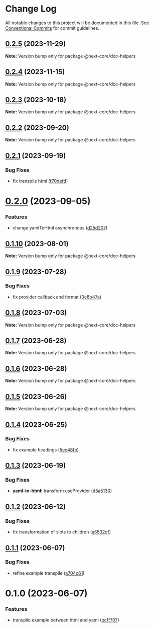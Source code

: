 # Change Log

All notable changes to this project will be documented in this file.
See [Conventional Commits](https://conventionalcommits.org) for commit guidelines.

## [0.2.5](https://github.com/easyops-cn/next-core/compare/@next-core/doc-helpers@0.2.4...@next-core/doc-helpers@0.2.5) (2023-11-29)

**Note:** Version bump only for package @next-core/doc-helpers





## [0.2.4](https://github.com/easyops-cn/next-core/compare/@next-core/doc-helpers@0.2.3...@next-core/doc-helpers@0.2.4) (2023-11-15)

**Note:** Version bump only for package @next-core/doc-helpers





## [0.2.3](https://github.com/easyops-cn/next-core/compare/@next-core/doc-helpers@0.2.2...@next-core/doc-helpers@0.2.3) (2023-10-18)

**Note:** Version bump only for package @next-core/doc-helpers





## [0.2.2](https://github.com/easyops-cn/next-core/compare/@next-core/doc-helpers@0.2.1...@next-core/doc-helpers@0.2.2) (2023-09-20)

**Note:** Version bump only for package @next-core/doc-helpers





## [0.2.1](https://github.com/easyops-cn/next-core/compare/@next-core/doc-helpers@0.2.0...@next-core/doc-helpers@0.2.1) (2023-09-19)


### Bug Fixes

* fix transpile html ([f70defd](https://github.com/easyops-cn/next-core/commit/f70defd599145cb2f6c6c43aa0fffb68055d3760))





# [0.2.0](https://github.com/easyops-cn/next-core/compare/@next-core/doc-helpers@0.1.10...@next-core/doc-helpers@0.2.0) (2023-09-05)


### Features

* change yamlToHtml asynchronous ([d25d207](https://github.com/easyops-cn/next-core/commit/d25d20726a1ee2d0a6ff105b1f12da62fb9a1b11))





## [0.1.10](https://github.com/easyops-cn/next-core/compare/@next-core/doc-helpers@0.1.9...@next-core/doc-helpers@0.1.10) (2023-08-01)

**Note:** Version bump only for package @next-core/doc-helpers





## [0.1.9](https://github.com/easyops-cn/next-core/compare/@next-core/doc-helpers@0.1.8...@next-core/doc-helpers@0.1.9) (2023-07-28)


### Bug Fixes

* fix provider callback and format ([0e8b47a](https://github.com/easyops-cn/next-core/commit/0e8b47aa48714da7dfe831b0706a5049116ab0a9))





## [0.1.8](https://github.com/easyops-cn/next-core/compare/@next-core/doc-helpers@0.1.7...@next-core/doc-helpers@0.1.8) (2023-07-03)

**Note:** Version bump only for package @next-core/doc-helpers





## [0.1.7](https://github.com/easyops-cn/next-core/compare/@next-core/doc-helpers@0.1.6...@next-core/doc-helpers@0.1.7) (2023-06-28)

**Note:** Version bump only for package @next-core/doc-helpers





## [0.1.6](https://github.com/easyops-cn/next-core/compare/@next-core/doc-helpers@0.1.5...@next-core/doc-helpers@0.1.6) (2023-06-28)

**Note:** Version bump only for package @next-core/doc-helpers





## [0.1.5](https://github.com/easyops-cn/next-core/compare/@next-core/doc-helpers@0.1.4...@next-core/doc-helpers@0.1.5) (2023-06-26)

**Note:** Version bump only for package @next-core/doc-helpers





## [0.1.4](https://github.com/easyops-cn/next-core/compare/@next-core/doc-helpers@0.1.3...@next-core/doc-helpers@0.1.4) (2023-06-25)


### Bug Fixes

* fix example headings ([5ec48fb](https://github.com/easyops-cn/next-core/commit/5ec48fbfb93e3d98905b4150b553fcd51023092f))





## [0.1.3](https://github.com/easyops-cn/next-core/compare/@next-core/doc-helpers@0.1.2...@next-core/doc-helpers@0.1.3) (2023-06-19)


### Bug Fixes

* **yaml-to-html:** transform useProvider ([d5a5130](https://github.com/easyops-cn/next-core/commit/d5a5130b4c8ba93dcee71e139522281f2d4e209e))





## [0.1.2](https://github.com/easyops-cn/next-core/compare/@next-core/doc-helpers@0.1.1...@next-core/doc-helpers@0.1.2) (2023-06-12)


### Bug Fixes

* fix transformation of slots to children ([a5532df](https://github.com/easyops-cn/next-core/commit/a5532df308a9409746a9273df52d131be757a66f))





## [0.1.1](https://github.com/easyops-cn/next-core/compare/@next-core/doc-helpers@0.1.0...@next-core/doc-helpers@0.1.1) (2023-06-07)


### Bug Fixes

* refine example transpile ([a704c61](https://github.com/easyops-cn/next-core/commit/a704c614a8eb82e91790f09a25f6d5ecc8e0c646))





# 0.1.0 (2023-06-07)


### Features

* transpile example between html and yaml ([bc1f707](https://github.com/easyops-cn/next-core/commit/bc1f707bd05bf7e45114504bc29765301dfd520e))
